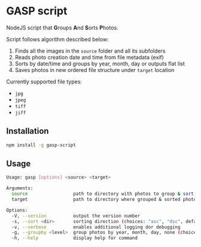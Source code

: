 # GASP script

NodeJS script that **G**roups **A**nd **S**orts **P**hotos. 

Script follows algorithm described below:

1. Finds all the images in the `source` folder and all its subfolders
2. Reads photo creation date and time from file metadata (exif)
3. Sorts by date/time and groups by year, month, day or outputs flat list
4. Saves photos in new ordered file structure under `target` location

Currently supported file types:
* `jpg`
* `jpeg`
* `tiff`
* `jiff`

## Installation

```bash
npm install -g gasp-script
```

## Usage

```bash
Usage: gasp [options] <source> <target>

Arguments:
  source                 path to directory with photos to group & sort
  target                 path to directory where grouped & sorted photos should be placed afterwards

Options:
  -V, --version          output the version number
  -s, --sort <dir>       sorting direction (choices: "asc", "dsc", default: asc)
  -v, --verbose          enables additional logging dor debugging
  -g, --groupby <level>  group photos by year, month, day, none (choices: "year", "month", "day", "none", default: none)
  -h, --help             display help for command
```
